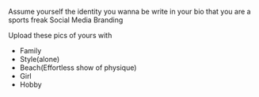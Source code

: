 Assume yourself the identity you wanna be
write in your bio that you are a sports freak
Social Media Branding

Upload these pics of yours with 
- Family 
- Style(alone)
- Beach(Effortless show of physique)
- Girl
- Hobby